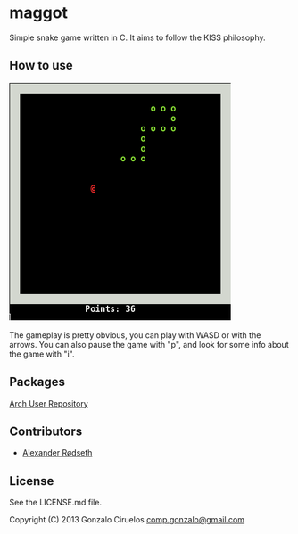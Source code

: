 maggot
======

Simple snake game written in C. It aims to follow the KISS philosophy.

How to use
----------

![A screenshot of the gameplay](/img/example.png "Screenshot")

The gameplay is pretty obvious, you can play with WASD or with the arrows.
You can also pause the game with "p", and look for some info about the game with "i".

Packages
--------
[Arch User Repository](https://aur.archlinux.org/packages/maggot-git/ "AUR")

Contributors
------------
* [Alexander Rødseth](https://github.com/xyproto)


License
-------

See the LICENSE.md file.

Copyright (C) 2013 Gonzalo Ciruelos <comp.gonzalo@gmail.com>
